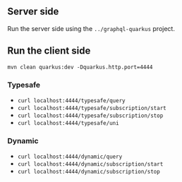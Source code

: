 ## Server side
Run the server side using the `../graphql-quarkus` project.

## Run the client side
`mvn clean quarkus:dev -Dquarkus.http.port=4444`

### Typesafe
- `curl localhost:4444/typesafe/query`
- `curl localhost:4444/typesafe/subscription/start`
- `curl localhost:4444/typesafe/subscription/stop`
- `curl localhost:4444/typesafe/uni`
                                                          
### Dynamic
- `curl localhost:4444/dynamic/query`
- `curl localhost:4444/dynamic/subscription/start`
- `curl localhost:4444/dynamic/subscription/stop`